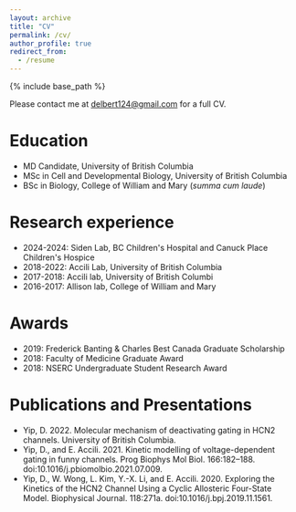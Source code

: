```yaml
---
layout: archive
title: "CV"
permalink: /cv/
author_profile: true
redirect_from:
  - /resume
---
```


{% include base_path %}

Please contact me at delbert124@gmail.com for a full CV. 

Education
======
- MD Candidate, University of British Columbia
- MSc in Cell and Developmental Biology, University of British Columbia
- BSc in Biology, College of William and Mary (_summa cum laude_)

Research experience
======
- 2024-2024: Siden Lab, BC Children's Hospital and Canuck Place Children's Hospice
- 2018-2022: Accili Lab, University of British Columbia
- 2017-2018: Accili lab, University of British Columbi
- 2016-2017: Allison lab, College of William and Mary
  
Awards
======
- 2019: Frederick Banting & Charles Best Canada Graduate Scholarship
- 2018: Faculty of Medicine Graduate Award
- 2018: NSERC Undergraduate Student Research Award

Publications and Presentations
===
- Yip, D. 2022. Molecular mechanism of deactivating gating in HCN2 channels. University of British Columbia.
- Yip, D., and E. Accili. 2021. Kinetic modelling of voltage-dependent gating in funny channels. Prog Biophys Mol Biol. 166:182–188. doi:10.1016/j.pbiomolbio.2021.07.009.
- Yip, D., W. Wong, L. Kim, Y.-X. Li, and E. Accili. 2020. Exploring the Kinetics of the HCN2 Channel Using a Cyclic Allosteric Four-State Model. Biophysical Journal. 118:271a. doi:10.1016/j.bpj.2019.11.1561.

